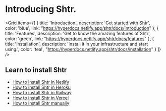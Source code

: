 # Introducing Shtr.

<Grid
items={[
{
title: 'Introduction',
description: 'Get started with Shtr',
color: 'blue',
link: "https://hyperdocs.netlify.app/shtr/docs/introduction"
},
{
title: 'Features',
description: 'Get to know the amazing features of Shtr',
color: 'green',
link: "https://hyperdocs.netlify.app/shtr/docs/features"
},
{
title: 'Installation',
description: 'Install it in your infrastructure and start using.',
color: 'teal',
"https://hyperdocs.netlify.app/shtr/docs/installation"
}
]}
/>

## Learn to install Shtr

- [How to install Shtr in Netlify](https://hyperdocs.netlify.app/shtr/docs/guide-to-install-shtr-in-netlify)
- [How to install Shtr in Heroku](https://hyperdocs.netlify.app/shtr/docs/guide-to-install-shtr-in-heroku)
- [How to install Shtr in Railway](https://hyperdocs.netlify.app/shtr/docs/railway-installation)
- [How to install Shtr in Vercel](https://hyperdocs.netlify.app/shtr/docs/vercel-installation)
- [How to install Shtr manually](https://hyperdocs.netlify.app/shtr/docs/manual-installation)
